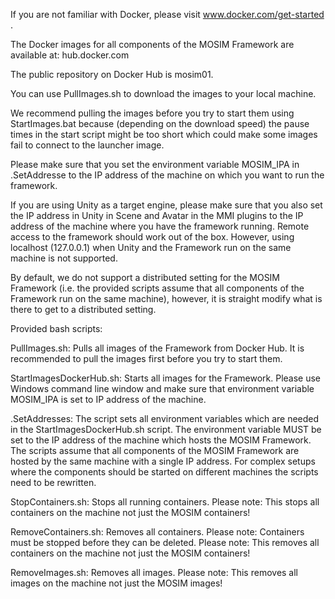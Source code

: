 If you are not familiar with Docker, please visit www.docker.com/get-started .

The Docker images for all components of the MOSIM Framework are available at: hub.docker.com

The public repository on Docker Hub is mosim01.

You can use PullImages.sh to download the images to your local machine.

We recommend pulling the images before you try to start them using StartImages.bat because (depending on the download speed) the pause times in the start script might be too short which could make some images fail to connect to the launcher image.

Please make sure that you set the environment variable MOSIM_IPA in .SetAddresse to the IP address of the machine on which you want to run the framework.

If you are using Unity as a target engine, please make sure that you also set the IP address in Unity in Scene and Avatar in the MMI plugins to the IP address of the machine where you have the framework running.
Remote access to the framework should work out of the box. However, using localhost (127.0.0.1) when Unity and the Framework run on the same machine is not supported.

By default, we do not support a distributed setting for the MOSIM Framework (i.e. the provided scripts assume that all components of the Framework run on the same machine), however, it is straight modify what is there to get to a distributed setting.

Provided bash scripts:

PullImages.sh:
	Pulls all images of the Framework from Docker Hub.
	It is recommended to pull the images first before you try to start them.

StartImagesDockerHub.sh:
	Starts all images for the Framework.
	Please use Windows command line window and make sure that environment variable MOSIM_IPA is set to IP address of the machine.
	
.SetAddresses:
	The script sets all environment variables which are needed in the StartImagesDockerHub.sh script.
	The environment variable MUST be set to the IP address of the machine which hosts the MOSIM Framework.
	The scripts assume that all components of the MOSIM Framework are hosted by the same machine with a single IP address.
	For complex setups where the components should be started on different machines the scripts need to be rewritten.

StopContainers.sh:
	Stops all running containers.
	Please note: This stops all containers on the machine not just the MOSIM containers!

RemoveContainers.sh:
	Removes all containers.
	Please note: Containers must be stopped before they can be deleted.
	Please note: This removes all containers on the machine not just the MOSIM containers!

RemoveImages.sh:
	Removes all images.
	Please note: This removes all images on the machine not just the MOSIM images!
	
